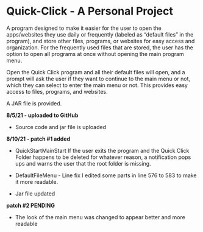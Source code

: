 # Quick-Click - A Personal Project
A program designed to make it easier for the user to open the apps/websites they use daily 
or frequently (labeled as “default files” in the program), and store other files, programs, 
or websites for easy access and organization. For the frequently used files that are stored, 
the user has the option to open all programs at once without opening the main program menu. 

Open the Quick Click program and all their default files will open, and a prompt will ask the 
user if they want to continue to the main menu or not, which they can select to enter the 
main menu or not. This provides easy access to files, programs, and websites.

A JAR file is provided.


**8/5/21 - uploaded to GitHub**
- Source code and jar file is uploaded

**8/10/21 - patch #1 added**
- QuickStartMainStart
  If the user exits the program and the Quick Click Folder happens to be deleted for whatever reason, 
  a notification pops ups and warns the user that the     root folder is missing.
  
- DefaultFileMenu - Line fix
  I edited some parts in line 576 to 583 to make it more readable.
  
- Jar file updated

**patch #2 PENDING**
- The look of the main menu was changed to appear better and more readable
